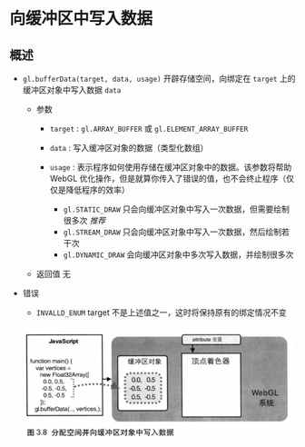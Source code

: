 # 向缓冲区中写入数据

## 概述

+ `gl.bufferData(target, data, usage)` 开辟存储空间，向绑定在 `target` 上的缓冲区对象中写入数据 `data`

  + 参数

    + `target` : `gl.ARRAY_BUFFER` 或 `gl.ELEMENT_ARRAY_BUFFER`

    + `data` : 写入缓冲区对象的数据（类型化数组）

    + `usage` : 表示程序如何使用存储在缓冲区对象中的数据。该参数将帮助 WebGL 优化操作，但是就算你传入了错误的值，也不会终止程序（仅仅是降低程序的效率）

      + `gl.STATIC_DRAW` 只会向缓冲区对象中写入一次数据，但需要绘制很多次 *推荐*
      + `gl.STREAM_DRAW` 只会向缓冲区对象中写入一次数据，然后绘制若干次
      + `gl.DYNAMIC_DRAW` 会向缓冲区对象中多次写入数据，并绘制很多次

  + 返回值 无

+ 错误

  + `INVALLD_ENUM` target 不是上述值之一，这时将保持原有的绑定情况不变

  ![alt text](images/向缓冲区中写入数据.png)
